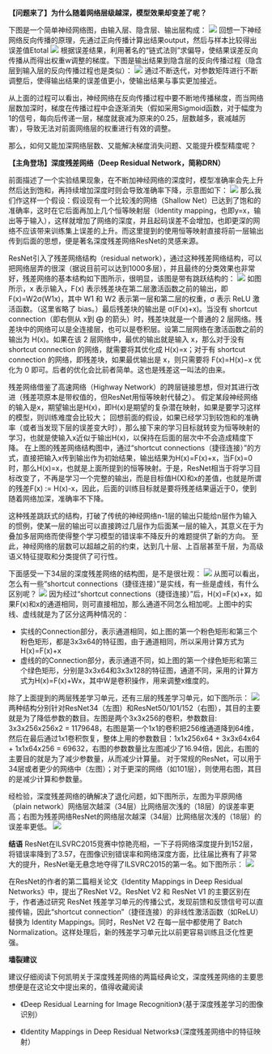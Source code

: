 **【问题来了】为什么随着网络层级越深，模型效果却变差了呢？**

下图是一个简单神经网络图，由输入层、隐含层、输出层构成：
![](https://static.oschina.net/uploads/space/2018/0223/111518_xdze_876354.png)
回想一下神经网络反向传播的原理，先通过正向传播计算出结果output，然后与样本比较得出误差值Etotal
![](https://static.oschina.net/uploads/space/2018/0223/111530_zQ0Q_876354.png)
根据误差结果，利用著名的“链式法则”求偏导，使结果误差反向传播从而得出权重w调整的梯度。下图是输出结果到隐含层的反向传播过程（隐含层到输入层的反向传播过程也是类似）：
![](https://static.oschina.net/uploads/space/2018/0223/111541_7sm1_876354.png)
通过不断迭代，对参数矩阵进行不断调整后，使得输出结果的误差值更小，使输出结果与事实更加接近。

从上面的过程可以看出，神经网络在反向传播过程中要不断地传播梯度，而当网络层数加深时，梯度在传播过程中会逐渐消失（假如采用Sigmoid函数，对于幅度为1的信号，每向后传递一层，梯度就衰减为原来的0.25，层数越多，衰减越厉害），导致无法对前面网络层的权重进行有效的调整。

那么，如何又能加深网络层数、又能解决梯度消失问题、又能提升模型精度呢？

**【主角登场】深度残差网络（Deep Residual Network，简称DRN）**

前面描述了一个实验结果现象，在不断加神经网络的深度时，模型准确率会先上升然后达到饱和，再持续增加深度时则会导致准确率下降，示意图如下：
![](https://static.oschina.net/uploads/space/2018/0223/111610_o6Oh_876354.png)
那么我们作这样一个假设：假设现有一个比较浅的网络（Shallow Net）已达到了饱和的准确率，这时在它后面再加上几个恒等映射层（Identity mapping，也即y=x，输出等于输入），这样就增加了网络的深度，并且起码误差不会增加，也即更深的网络不应该带来训练集上误差的上升。而这里提到的使用恒等映射直接将前一层输出传到后面的思想，便是著名深度残差网络ResNet的灵感来源。

ResNet引入了残差网络结构（residual network），通过这种残差网络结构，可以把网络层弄的很深（据说目前可以达到1000多层），并且最终的分类效果也非常好，残差网络的基本结构如下图所示，很明显，该图是带有跳跃结构的：
![](https://static.oschina.net/uploads/space/2018/0223/111635_C81Q_876354.png)
如图所示，x 表示输入，F(x) 表示残差块在第二层激活函数之前的输出，即 F(x)=W2σ(W1x)，其中 W1 和 W2 表示第一层和第二层的权重，σ 表示 ReLU 激活函数。（这里省略了 bias。）最后残差块的输出是 σ(F(x)+x)。当没有 shortcut connection（即右侧从 x到 ⨁ 的箭头）时，残差块就是一个普通的 2 层网络。残差块中的网络可以是全连接层，也可以是卷积层。设第二层网络在激活函数之前的输出为 H(x)。如果在该 2 层网络中，最优的输出就是输入 x，那么对于没有 shortcut connection 的网络，就需要将其优化成 H(x)=x；对于有 shortcut connection 的网络，即残差块，如果最优输出是 x，则只需要将 F(x)=H(x)−x 优化为 0 即可。后者的优化会比前者简单。这也是残差这一叫法的由来。

残差网络借鉴了高速网络（Highway Network）的跨层链接思想，但对其进行改进（残差项原本是带权值的，但ResNet用恒等映射代替之）。
假定某段神经网络的输入是x，期望输出是H(x)，即H(x)是期望的复杂潜在映射，如果是要学习这样的模型，则训练难度会比较大；
回想前面的假设，如果已经学习到较饱和的准确率（或者当发现下层的误差变大时），那么接下来的学习目标就转变为恒等映射的学习，也就是使输入x近似于输出H(x)，以保持在后面的层次中不会造成精度下降。
在上图的残差网络结构图中，通过“shortcut connections（捷径连接）”的方式，直接把输入x传到输出作为初始结果，输出结果为H(x)=F(x)+x，当F(x)=0时，那么H(x)=x，也就是上面所提到的恒等映射。于是，ResNet相当于将学习目标改变了，不再是学习一个完整的输出，而是目标值H(X)和x的差值，也就是所谓的残差F(x) := H(x)\-x，因此，后面的训练目标就是要将残差结果逼近于0，使到随着网络加深，准确率不下降。

这种残差跳跃式的结构，打破了传统的神经网络n\-1层的输出只能给n层作为输入的惯例，使某一层的输出可以直接跨过几层作为后面某一层的输入，其意义在于为叠加多层网络而使得整个学习模型的错误率不降反升的难题提供了新的方向。
至此，神经网络的层数可以超越之前的约束，达到几十层、上百层甚至千层，为高级语义特征提取和分类提供了可行性。

下面感受一下34层的深度残差网络的结构图，是不是很壮观：
![](https://static.oschina.net/uploads/space/2018/0223/111741_FjZa_876354.png)
从图可以看出，怎么有一些“shortcut connections（捷径连接）”是实线，有一些是虚线，有什么区别呢？
![](https://static.oschina.net/uploads/space/2018/0223/111801_xFea_876354.png)
因为经过“shortcut connections（捷径连接）”后，H(x)=F(x)+x，如果F(x)和x的通道相同，则可直接相加，那么通道不同怎么相加呢。上图中的实线、虚线就是为了区分这两种情况的：

*   实线的Connection部分，表示通道相同，如上图的第一个粉色矩形和第三个粉色矩形，都是3x3x64的特征图，由于通道相同，所以采用计算方式为H(x)=F(x)+x
*   虚线的的Connection部分，表示通道不同，如上图的第一个绿色矩形和第三个绿色矩形，分别是3x3x64和3x3x128的特征图，通道不同，采用的计算方式为H(x)=F(x)+Wx，其中W是卷积操作，用来调整x维度的。

除了上面提到的两层残差学习单元，还有三层的残差学习单元，如下图所示：
![](https://static.oschina.net/uploads/space/2018/0223/111833_m5OE_876354.png)
两种结构分别针对ResNet34（左图）和ResNet50/101/152（右图），其目的主要就是为了降低参数的数目。左图是两个3x3x256的卷积，参数数目: 3x3x256x256x2 = 1179648，右图是第一个1x1的卷积把256维通道降到64维，然后在最后通过1x1卷积恢复，整体上用的参数数目：1x1x256x64 + 3x3x64x64 + 1x1x64x256 = 69632，右图的参数数量比左图减少了16.94倍，因此，右图的主要目的就是为了减少参数量，从而减少计算量。
对于常规的ResNet，可以用于34层或者更少的网络中（左图）；对于更深的网络（如101层），则使用右图，其目的是减少计算和参数量。

经检验，深度残差网络的确解决了退化问题，如下图所示，左图为平原网络（plain network）网络层次越深（34层）比网络层次浅的（18层）的误差率更高；右图为残差网络ResNet的网络层次越深（34层）比网络层次浅的（18层）的误差率更低。
![](https://static.oschina.net/uploads/space/2018/0223/111909_WBMj_876354.png)

**结语**
ResNet在ILSVRC2015竞赛中惊艳亮相，一下子将网络深度提升到152层，将错误率降到了3.57，在图像识别错误率和网络深度方面，比往届比赛有了非常大的提升，ResNet毫无悬念地夺得了ILSVRC2015的第一名。如下图所示：
![](https://static.oschina.net/uploads/space/2018/0223/111925_gx71_876354.png)

在ResNet的作者的第二篇相关论文《Identity Mappings in Deep Residual Networks》中，提出了ResNet V2。ResNet V2 和 ResNet V1 的主要区别在于，作者通过研究 ResNet 残差学习单元的传播公式，发现前馈和反馈信号可以直接传输，因此“shortcut connection”（捷径连接）的非线性激活函数（如ReLU）替换为 Identity Mappings。同时，ResNet V2 在每一层中都使用了 Batch Normalization。这样处理后，新的残差学习单元比以前更容易训练且泛化性更强。

**墙裂建议**

建议仔细阅读下何凯明关于深度残差网络的两篇经典论文，深度残差网络的主要思想便是在这论文中提出来的，值得收藏阅读

*   《Deep Residual Learning for Image Recognition》（基于深度残差学习的图像识别）

*   《Identity Mappings in Deep Residual Networks》（深度残差网络中的特征映射）
